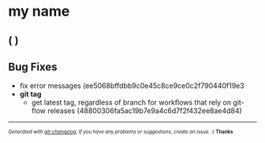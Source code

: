 # my name

##   (  )


## Bug Fixes
  - fix error messages (ee5068bffdbb9c0e45c8ce9ce0c2f790440f19e3
  - **git tag**
    - get latest tag, regardless of branch for workflows that rely on git-flow releases (48800306fa5ac19b7e9a4c6d7f2f432ee8ae4d84)




---
<sub><sup>*Generated with [git-changelog](https://github.com/rafinskipg/git-changelog). If you have any problems or suggestions, create an issue.* :) **Thanks** </sub></sup>
